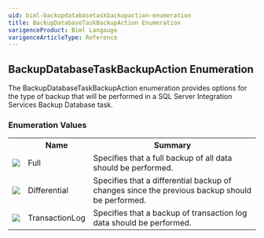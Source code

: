 ```yaml
---
uid: biml-backupdatabasetaskbackupaction-enumeration
title: BackupDatabaseTaskBackupAction Enumeration
varigenceProduct: Biml Langauge
varigenceArticleType: Reference
---
```


## BackupDatabaseTaskBackupAction Enumeration<div class="LanguageSummary"><div class ="SummaryItem">The BackupDatabaseTaskBackupAction enumeration provides options for the type of backup that will be performed in a SQL Server Integration Services Backup Database task.</div></div><div class="EnumValueGroup">### Enumeration Values<table id="EnumValue" class="MemberList"><tbody><tr><th class="MemberTypeIconColumnHeader">&nbsp;</th><th class="MemberNameColumnHeader">Name</th><th class="MemberSummaryColumnHeader">Summary</th></tr><tr class="cd0"><td align="center" class="MemberTypeIcon"><img src="enumValue.png"></img></td><td class="MemberName">Full</td><td class="MemberSummary"><div class ="SummaryItem">Specifies that a full backup of all data should be performed.</div></td></tr><tr class="cd1"><td align="center" class="MemberTypeIcon"><img src="enumValue.png"></img></td><td class="MemberName">Differential</td><td class="MemberSummary"><div class ="SummaryItem">Specifies that a differential backup of changes since the previous backup should be performed.</div></td></tr><tr class="cd0"><td align="center" class="MemberTypeIcon"><img src="enumValue.png"></img></td><td class="MemberName">TransactionLog</td><td class="MemberSummary"><div class ="SummaryItem">Specifies that a backup of transaction log data should be performed.</div></td></tr></tbody></table></div>